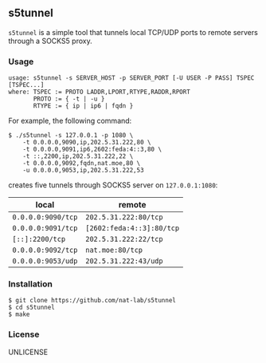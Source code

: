 s5tunnel
---

`s5tunnel` is a simple tool that tunnels local TCP/UDP ports to remote servers through a SOCKS5 proxy.

### Usage

```
usage: s5tunnel -s SERVER_HOST -p SERVER_PORT [-U USER -P PASS] TSPEC [TSPEC...]
where: TSPEC := PROTO LADDR,LPORT,RTYPE,RADDR,RPORT
       PROTO := { -t | -u }
       RTYPE := { ip | ip6 | fqdn }
```

For example, the following command:

```
$ ./s5tunnel -s 127.0.0.1 -p 1080 \
    -t 0.0.0.0,9090,ip,202.5.31.222,80 \
    -t 0.0.0.0,9091,ip6,2602:feda:4::3,80 \
    -t ::,2200,ip,202.5.31.222,22 \
    -t 0.0.0.0,9092,fqdn,nat.moe,80 \
    -u 0.0.0.0,9053,ip,202.5.31.222,53
```

creates five tunnels through SOCKS5 server on `127.0.0.1:1080`:

local|remote
--|--
`0.0.0.0:9090/tcp`|`202.5.31.222:80/tcp`
`0.0.0.0:9091/tcp`|`[2602:feda:4::3]:80/tcp`
`[::]:2200/tcp`|`202.5.31.222:22/tcp`
`0.0.0.0:9092/tcp`|`nat.moe:80/tcp`
`0.0.0.0:9053/udp`|`202.5.31.222:43/udp`

### Installation

```
$ git clone https://github.com/nat-lab/s5tunnel
$ cd s5tunnel
$ make
```

### License

UNLICENSE